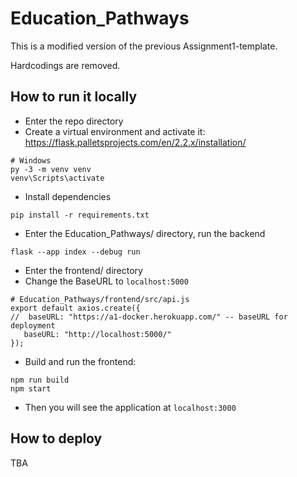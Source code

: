 # Education_Pathways

This is a modified version of the previous Assignment1-template.

Hardcodings are removed.


## How to run it locally

+ Enter the repo directory
+ Create a virtual environment and activate it: https://flask.palletsprojects.com/en/2.2.x/installation/
```
# Windows
py -3 -m venv venv
venv\Scripts\activate
```
+ Install dependencies
```
pip install -r requirements.txt
```
+ Enter the Education_Pathways/ directory, run the backend
```
flask --app index --debug run
```
+ Enter the frontend/ directory
+ Change the BaseURL to `localhost:5000`
```
# Education_Pathways/frontend/src/api.js
export default axios.create({
//  baseURL: "https://a1-docker.herokuapp.com/" -- baseURL for deployment
   baseURL: "http://localhost:5000/"
});
```
+ Build and run the frontend:
```
npm run build
npm start
```
+ Then you will see the application at `localhost:3000`


## How to deploy

TBA